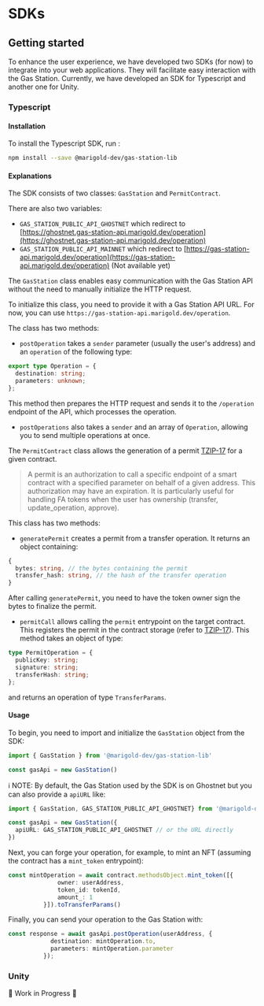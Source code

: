# SDKs

## Getting started

To enhance the user experience, we have developed two SDKs (for now) to integrate into your web applications. They will facilitate easy interaction with the Gas Station. Currently, we have developed an SDK for Typescript and another one for Unity.

### Typescript

#### Installation

To install the Typescript SDK, run :

```bash
npm install --save @marigold-dev/gas-station-lib
```

#### Explanations

The SDK consists of two classes: `GasStation` and `PermitContract`.

There are also two variables:
  - `GAS_STATION_PUBLIC_API_GHOSTNET` which redirect to [https://ghostnet.gas-station-api.marigold.dev/operation](https://ghostnet.gas-station-api.marigold.dev/operation)
  - `GAS_STATION_PUBLIC_API_MAINNET` which redirect to [https://gas-station-api.marigold.dev/operation](https://gas-station-api.marigold.dev/operation) (Not available yet)

The `GasStation` class enables easy communication with the Gas Station API without the need to manually initialize the HTTP request.

To initialize this class, you need to provide it with a Gas Station API URL. For now, you can use `https://gas-station-api.marigold.dev/operation`.

The class has two methods:
- `postOperation` takes a `sender` parameter (usually the user's address) and an `operation` of the following type:
```ts
export type Operation = {
  destination: string;
  parameters: unknown;
};
```
This method then prepares the HTTP request and sends it to the `/operation` endpoint of the API, which processes the operation.

- `postOperations` also takes a `sender` and an array of `Operation`, allowing you to send multiple operations at once.


The `PermitContract` class allows the generation of a permit [TZIP-17](https://tzip.tezosagora.org/proposal/tzip-17) for a given contract.

> A permit is an authorization to call a specific endpoint of a smart contract with a specified parameter on behalf of a given address. This authorization may have an expiration. It is particularly useful for handling FA tokens when the user has ownership (transfer, update_operation, approve).

This class has two methods:
- `generatePermit` creates a permit from a transfer operation. It returns an object containing:
```ts
{
  bytes: string, // the bytes containing the permit
  transfer_hash: string, // the hash of the transfer operation
}
```

After calling `generatePermit`, you need to have the token owner sign the bytes to finalize the permit.

- `permitCall` allows calling the `permit` entrypoint on the target contract. This registers the permit in the contract storage (refer to [TZIP-17](https://tzip.tezosagora.org/proposal/tzip-17)). This method takes an object of type:
```ts
type PermitOperation = {
  publicKey: string;
  signature: string;
  transferHash: string;
};
```
and returns an operation of type `TransferParams`.

#### Usage

To begin, you need to import and initialize the `GasStation` object from the SDK:
```ts
import { GasStation } from '@marigold-dev/gas-station-lib'

const gasApi = new GasStation()
```

ℹ️ NOTE: By default, the Gas Station used by the SDK is on Ghostnet but you can also provide a `apiURL` like:
```ts
import { GasStation, GAS_STATION_PUBLIC_API_GHOSTNET} from '@marigold-dev/gas-station-lib'

const gasApi = new GasStation({
  apiURL: GAS_STATION_PUBLIC_API_GHOSTNET // or the URL directly
})
```

Next, you can forge your operation, for example, to mint an NFT (assuming the contract has a `mint_token` entrypoint):

```ts
const mintOperation = await contract.methodsObject.mint_token([{
              owner: userAddress,
              token_id: tokenId,
              amount_: 1
          }]).toTransferParams()
```

Finally, you can send your operation to the Gas Station with:
```ts
const response = await gasApi.postOperation(userAddress, {
            destination: mintOperation.to,
            parameters: mintOperation.parameter
          });
```

### Unity

🚧 Work in Progress 🚧